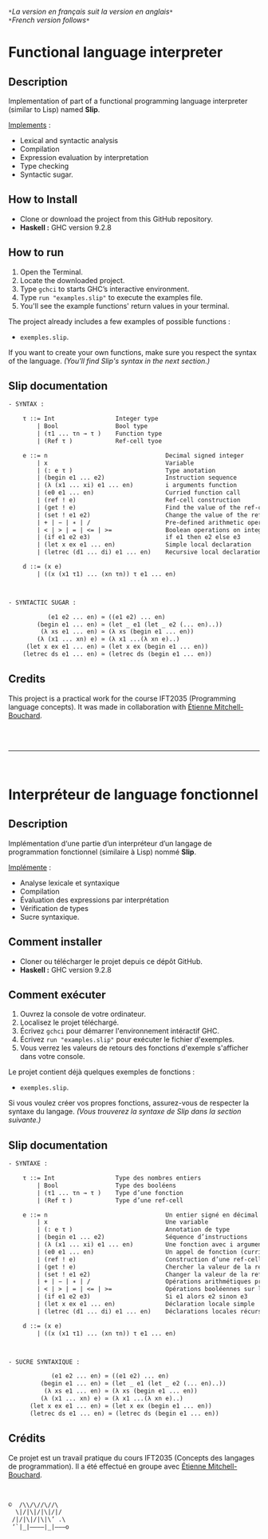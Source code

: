 
`*`*La version en français suit la version en anglais*`*`  
`*`*French version follows*`*`

# Functional language interpreter

## Description

Implementation of part of a functional programming language interpreter (similar to Lisp) named **Slip**.  
  
<ins>Implements</ins> :
* Lexical and syntactic analysis
* Compilation
* Expression evaluation by interpretation
* Type checking
* Syntactic sugar.

## How to Install

* Clone or download the project from this GitHub repository.
* **Haskell :** GHC version 9.2.8

## How to run

1. Open the Terminal.
2. Locate the downloaded project.
3. Type `gchci` to starts GHC’s interactive environment. 
4. Type `run "examples.slip"` to execute the examples file.
5. You'll see the example functions' return values in your terminal.

The project already includes a few examples of possible functions :

* `exemples.slip`.

If you want to create your own functions, make sure you respect the syntax of the language. *(You'll find Slip's syntax in the next section.)*

## Slip documentation

````txt
- SYNTAX :

    τ ::= Int                 Integer type
        | Bool                Bool type 
        | (τ1 ... τn → τ )    Function type 
        | (Ref τ )            Ref-cell tyoe 

    e ::= n                                 Decimal signed integer 
        | x                                 Variable 
        | (: e τ )                          Type anotation
        | (begin e1 ... e2)                 Instruction sequence
        | (λ (x1 ... xi) e1 ... en)         i arguments function
        | (e0 e1 ... en)                    Curried function call
        | (ref ! e)                         Ref-cell construction
        | (get ! e)                         Find the value of the ref-cell e 
        | (set ! e1 e2)                     Change the value of the ref-cell e1 
        | + | − | ∗ | /                     Pre-defined arithmetic operations
        | < | > | = | <= | >=               Boolean operations on integers
        | (if e1 e2 e3)                     if e1 then e2 else e3 
        | (let x ex e1 ... en)              Simple local declaration 
        | (letrec (d1 ... di) e1 ... en)    Recursive local declarations

    d ::= (x e) 
        | ((x (x1 τ1) ... (xn τn)) τ e1 ... en)



- SYNTACTIC SUGAR :

           (e1 e2 ... en) ≃ ((e1 e2) ... en)
        (begin e1 ... en) ≃ (let _ e1 (let _ e2 (... en)..)) 
         (λ xs e1 ... en) ≃ (λ xs (begin e1 ... en))
        (λ (x1 ... xn) e) ≃ (λ x1 ...(λ xn e)..)
     (let x ex e1 ... en) ≃ (let x ex (begin e1 ... en))
    (letrec ds e1 ... en) ≃ (letrec ds (begin e1 ... en))
````

## Credits

This project is a practical work for the course IFT2035 (Programming language concepts). It was made in collaboration with [Étienne Mitchell-Bouchard](https://github.com/DarkZant).

<br><br>
___

<br>

# Interpréteur de language fonctionnel

## Description

Implémentation d‘une partie d’un interpréteur d’un langage de programmation fonctionnel (similaire à Lisp) nommé **Slip**.  
  
<ins>Implémente</ins> :
* Analyse lexicale et syntaxique
* Compilation
* Évaluation des expressions par interprétation
* Vérification de types
* Sucre syntaxique.

## Comment installer

* Cloner ou télécharger le projet depuis ce dépôt GitHub.
* **Haskell :** GHC version 9.2.8

## Comment exécuter

1. Ouvrez la console de votre ordinateur.
2. Localisez le projet téléchargé.
3. Écrivez `gchci` pour démarrer l'environnement intéractif GHC.
4. Écrivez `run "examples.slip"` pour exécuter le fichier d'exemples.
5. Vous verrez les valeurs de retours des fonctions d'exemple s'afficher dans votre console.

Le projet contient déjà quelques exemples de fonctions :

* `exemples.slip`.

Si vous voulez créer vos propres fonctions, assurez-vous de respecter la syntaxe du langage. *(Vous trouverez la syntaxe de Slip dans la section suivante.)*

## Slip documentation

````txt
- SYNTAXE :

    τ ::= Int                 Type des nombres entiers 
        | Bool                Type des booléens 
        | (τ1 ... τn → τ )    Type d’une fonction 
        | (Ref τ )            Type d’une ref-cell 

    e ::= n                                 Un entier signé en décimal 
        | x                                 Une variable 
        | (: e τ )                          Annotation de type 
        | (begin e1 ... e2)                 Séquence d’instructions 
        | (λ (x1 ... xi) e1 ... en)         Une fonction avec i arguments 
        | (e0 e1 ... en)                    Un appel de fonction (curried) 
        | (ref ! e)                         Construction d’une ref-cell 
        | (get ! e)                         Chercher la valeur de la ref-cell e 
        | (set ! e1 e2)                     Changer la valeur de la ref-cell e1 
        | + | − | ∗ | /                     Opérations arithmétiques prédéfinies 
        | < | > | = | <= | >=               Opérations booléennes sur les entiers 
        | (if e1 e2 e3)                     Si e1 alors e2 sinon e3 
        | (let x ex e1 ... en)              Déclaration locale simple 
        | (letrec (d1 ... di) e1 ... en)    Déclarations locales récursives 

    d ::= (x e) 
        | ((x (x1 τ1) ... (xn τn)) τ e1 ... en)



- SUCRE SYNTAXIQUE :

            (e1 e2 ... en) ≃ ((e1 e2) ... en)
         (begin e1 ... en) ≃ (let _ e1 (let _ e2 (... en)..)) 
          (λ xs e1 ... en) ≃ (λ xs (begin e1 ... en))
         (λ (x1 ... xn) e) ≃ (λ x1 ...(λ xn e)..)
      (let x ex e1 ... en) ≃ (let x ex (begin e1 ... en))
      (letrec ds e1 ... en) ≃ (letrec ds (begin e1 ... en))
````

## Crédits

Ce projet est un travail pratique du cours IFT2035 (Concepts des langages de programmation). Il a été effectué en groupe avec [Étienne Mitchell-Bouchard](https://github.com/DarkZant).

<br>

```txt
©  /\\/\//\//\
  \|/|\|/|\|/|/
 /|/|\|/|\|\’ .\
 ‘`|_|————|_|———o
```
